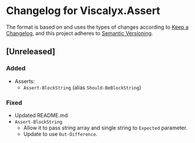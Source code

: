 # Changelog for Viscalyx.Assert

The format is based on and uses the types of changes according to [Keep a Changelog](https://keepachangelog.com/en/1.0.0/),
and this project adheres to [Semantic Versioning](https://semver.org/spec/v2.0.0.html).

## [Unreleased]

### Added

- Asserts:
  - `Assert-BlockString` (alias `Should-BeBlockString`)

### Fixed

- Updated README.md
- `Assert-BlockString`
  - Allow it to pass string array and single string to `Expected` parameter.
  - Update to use `Out-Difference`.
